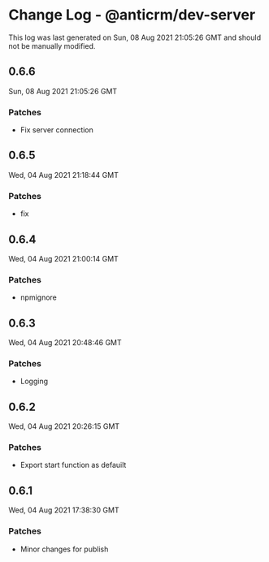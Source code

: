 # Change Log - @anticrm/dev-server

This log was last generated on Sun, 08 Aug 2021 21:05:26 GMT and should not be manually modified.

## 0.6.6
Sun, 08 Aug 2021 21:05:26 GMT

### Patches

- Fix server connection

## 0.6.5
Wed, 04 Aug 2021 21:18:44 GMT

### Patches

- fix

## 0.6.4
Wed, 04 Aug 2021 21:00:14 GMT

### Patches

- npmignore

## 0.6.3
Wed, 04 Aug 2021 20:48:46 GMT

### Patches

- Logging

## 0.6.2
Wed, 04 Aug 2021 20:26:15 GMT

### Patches

- Export start function as defauilt

## 0.6.1
Wed, 04 Aug 2021 17:38:30 GMT

### Patches

- Minor changes for publish

